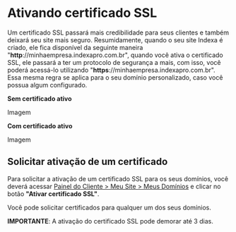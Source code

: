 # Ativando certificado SSL

Um certificado SSL passará mais credibilidade para seus clientes e também deixará seu site mais seguro. Resumidamente, quando o seu site Indexa é criado, ele fica disponível da seguinte maneira "**http**://minhaempresa.indexapro.com.br", quando você ativa o certificado SSL, ele passará a ter um protocolo de segurança a mais, com isso, você poderá acessá-lo utilizando "**https**://minhaempresa.indexapro.com.br". Essa mesma regra se aplica para o seu domínio personalizado, caso você possua algum configurado.

**Sem certificado ativo**

Imagem

**Com certificado ativo**

Imagem

## Solicitar ativação de um certificado

Para solicitar a ativação de um certificado SSL para os seus domínios, você deverá acessar [Painel do Cliente > Meu Site > Meus Domínios](https://indexapro.com.br/dashboard/home) e clicar no botão **"Ativar certificado SSL"**.

Você pode solicitar certificados para qualquer um dos seus domínios.

**IMPORTANTE**: A ativação do certificado SSL pode demorar até 3 dias.
